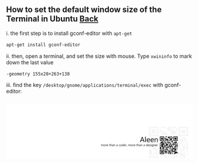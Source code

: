 ## How to set the default window size of the Terminal in Ubuntu [Back](./qa.md)

i. the first step is to install gconf-editor with `apt-get`

```bash
apt-get install gconf-editor
```

ii. then, open a terminal, and set the size with mouse. Type `xwininfo` to mark down the last value

```
-geometry 155x28+263+138
```

iii. find the key `/desktop/gnome/applications/terminal/exec` with gconf-editor:

```bash
```

<a href="http://aleen42.github.io/" target="_blank" ><img src="./../pic/tail.gif"></a>
